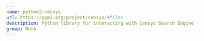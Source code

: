```yaml
---
name: python2-censys
url: https://pypi.org/project/censys/#files
description: Python library for interacting with Censys Search Engine (censys.
group: None
---
```

